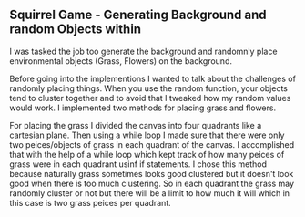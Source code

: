 ## Squirrel Game - Generating Background and random Objects within 

I was tasked the job too generate the background and randomnly place environmental objects (Grass, Flowers) on the background.

Before going into the implementions I wanted to talk about the challenges of randomly placing things. When you use the random function, your objects tend to cluster together and to avoid that I tweaked how my random values would work. I implemented two methods for placing grass and flowers.

For placing the grass I divided the canvas into four quadrants like a cartesian plane. Then using a while loop I made sure that there were only two peices/objects of grass in each quadrant of the canvas. I accomplished that with the help of a while loop which kept track of how many peices of grass were in each quadrant usinf if statements. 
I chose this method because naturally grass sometimes looks good clustered but it doesn't look good when there is too much clustering. So in each quadrant the grass may randomly cluster or not but there will be a limit to how much it will which in this case is two grass peices per quadrant.


